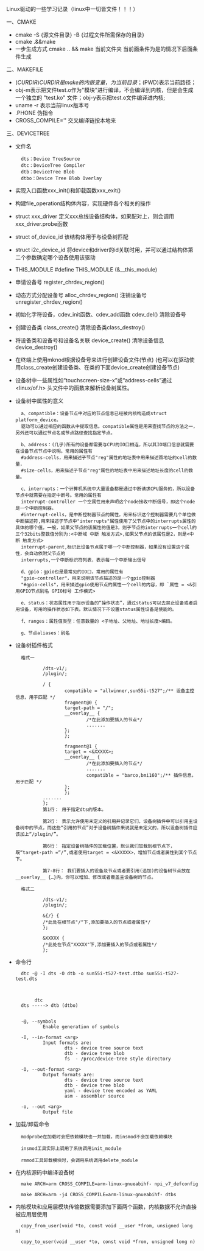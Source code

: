 Linux驱动的一些学习记录（linux中一切皆文件！！！）

一、CMAKE
- cmake -S {源文件目录} -B {过程文件所需保存的目录}
- cmake .&&make
- 一步生成方式
        cmake ..          &&                                make
        当前文件夹  当前面条件为是的情况下后面条件生成


二、MAKEFILE
- $(CURDIR)CURDIR是make的内嵌变量，为当前目录；$(PWD)表示当前路径；
- obj-m表示把文件test.o作为"模块"进行编译，不会编译到内核，但是会生成一个独立的 "test.ko" 文件；obj-y表示把test.o文件编译进内核;
- uname -r  表示当前linux版本号
- .PHONE  伪指令
- CROSS_COMPILE=''  交叉编译链按本地来


三、DEVICETREE
- 文件名

        dts：Device TreeSource
        dtc：DeviceTree Compiler
        dtb：DeviceTree Blob
        dtbo：Device Tree Blob Overlay

- 实现入口函数xxx_init()和卸载函数xxx_exit()
- 构建file_operation结构体内容，实现硬件各个相关的操作
- struct xxx_driver  定义xxx总线设备结构体，如果配对上，则会调用xxx_driver.probe函数
- struct of_device_id  该结构体用于与设备树匹配
- struct i2c_device_id  将device和driver的id关联时用，并可以通过结构体第二个参数确定哪个设备使用该驱动
- THIS_MODULE  #define THIS_MODULE (&__this_module)  
- 申请设备号 register_chrdev_region()
- 动态方式分配设备号 alloc_chrdev_region()  注销设备号 unregister_chrdev_region()
- 初始化字符设备，cdev_init函数、cdev_add函数  cdev_del()  清除设备号
- 创建设备类 class_create()  清除设备类class_destroy()
- 将设备类和设备号和设备名关联 device_create()  清除设备信息  device_destroy()

- 在终端上使用mknod根据设备号来进行创建设备文件(节点)
(也可以在驱动使用class_create创建设备类、在类的下面device_create创建设备节点)

- 设备树中一些属性如“touchscreen-size-x”或“address-cells”通过<linux/of.h> 头文件中的函数来解析设备树属性。

- 设备树中属性的意义

        a、compatible：设备节点中对应的节点信息已经被内核构造成struct platform_device。
        驱动可以通过相应的函数从中提取信息。compatible属性是用来查找节点的方法之一，另外还可以通过节点名或节点路径查找指定节点。

        b、address：(几乎)所有的设备都需要与CPU的IO口相连，所以其IO端口信息就需要在设备节点节点中说明。常用的属性有
        #address-cells，用来描述子节点"reg"属性的地址表中用来描述首地址的cell的数量，
        #size-cells，用来描述子节点"reg"属性的地址表中用来描述地址长度的cell的数量。

        c、interrupts：一个计算机系统中大量设备都是通过中断请求CPU服务的，所以设备节点中就需要在指定中断号。常用的属性有
        interrupt-controller 一个空属性用来声明这个node接收中断信号，即这个node是一个中断控制器。
        #interrupt-cells，是中断控制器节点的属性，用来标识这个控制器需要几个单位做中断描述符,用来描述子节点中"interrupts"属性使用了父节点中的interrupts属性的具体的哪个值。一般，如果父节点的该属性的值是3，则子节点的interrupts一个cell的三个32bits整数值分别为:<中断域 中断 触发方式>,如果父节点的该属性是2，则是<中断 触发方式>
        interrupt-parent,标识此设备节点属于哪一个中断控制器，如果没有设置这个属性，会自动依附父节点的
        interrupts,一个中断标识符列表，表示每一个中断输出信号

        d、gpio：gpio也是最常见的IO口，常用的属性有
        "gpio-controller"，用来说明该节点描述的是一个gpio控制器
        "#gpio-cells"，用来描述gpio使用节点的属性一个cell的内容，即 `属性 = <&引用GPIO节点别名 GPIO标号 工作模式>

        e、status：状态属性用于指示设备的“操作状态”，通过status可以去禁止设备或者启用设备，可用的操作状态如下表。默认情况下不设置status属性设备是使能的。

        f、ranges：属性值类型：任意数量的 <子地址、父地址、地址长度>编码。

        g、节点aliases：别名
- 设备树插件格式

        格式一

                /dts-v1/;
                /plugin/;

                / {
                        compatible = "allwinner,sun55i-t527";/** 设备主控信息，用于匹配 */
                        fragment@0 {
                        target-path = "/";
                        __overlay__ {
                                /*在此添加要插入的节点*/
                                .......
                        };
                        };

                        fragment@1 {
                        target = <&XXXXX>;
                        __overlay__ {
                                /*在此添加要插入的节点*/
                                .......
                                compatible = "barco,bmi160";/** 插件信息，用于匹配 */
                        };
                        };
                .......
                };
                第1行： 用于指定dts的版本。

                第2行： 表示允许使用未定义的引用并记录它们，设备树插件中可以引用主设备树中的节点，而这些“引用的节点”对于设备树插件来说就是未定义的，所以设备树插件应该加上“/plugin/”。

                第6行： 指定设备树插件的加载位置，默认我们加载到根节点下，既“target-path =“/”,或者使用target = <&XXXXX>，增加节点或者属性到某个节点下。

                第7-8行： 我们要插入的设备及节点或者要引用(追加)的设备树节点放在__overlay__ {…}内，你可以增加、修改或者覆盖主设备树的节点。

        格式二

                /dts-v1/;
                /plugin/;

                &{/} {
                /*此处在根节点"/"下,添加要插入的节点或者属性*/
                };

                &XXXXX {
                /*此处在节点"XXXXX"下,添加要插入的节点或者属性*/
                };

- 命令行

        dtc -@ -I dts -O dtb -o sun55i-t527-test.dtbo sun55i-t527-test.dts


    
             dtc         
        dts -----> dtb (dtbo)


        -@, --symbols
                Enable generation of symbols

        -I, --in-format <arg>
                Input formats are:
                        dts - device tree source text
                        dtb - device tree blob
                        fs  - /proc/device-tree style directory

        -O, --out-format <arg>
                Output formats are:
                        dts - device tree source text
                        dtb - device tree blob
                        yaml - device tree encoded as YAML
                        asm - assembler source

        -o, --out <arg>
                Output file

- 加载/卸载命令

        modprobe在加载时会把依赖模块也一并加载，而insmod不会加载依赖模块

        insmod工具实际上调用了系统调用init_module

        rmmod工具卸载模块时，会调用系统调用delete_module

- 在内核源码中编译设备树

        make ARCH=arm CROSS_COMPILE=arm-linux-gnueabihf- npi_v7_defconfig

        make ARCH=arm -j4 CROSS_COMPILE=arm-linux-gnueabihf- dtbs

- 内核模块和应用层模块传输数据需要添加下面两个函数，内核数据不允许直接被应用层使用

        copy_from_user(void *to, const void __user *from, unsigned long n)

        copy_to_user(void __user *to, const void *from, unsigned long n)

